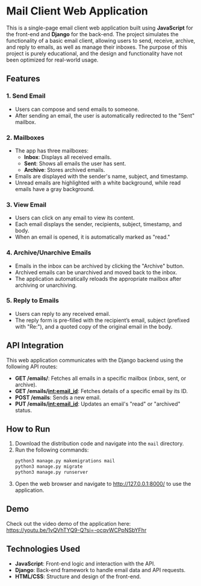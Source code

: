 # Mail Client Web Application

This is a single-page email client web application built using **JavaScript** for the front-end and **Django** for the back-end. The project simulates the functionality of a basic email client, allowing users to send, receive, archive, and reply to emails, as well as manage their inboxes. The purpose of this project is purely educational, and the design and functionality have not been optimized for real-world usage.


## Features

### 1. **Send Email**
   - Users can compose and send emails to someone.
   - After sending an email, the user is automatically redirected to the "Sent" mailbox.

### 2. **Mailboxes**
   - The app has three mailboxes:
     - **Inbox**: Displays all received emails.
     - **Sent**: Shows all emails the user has sent.
     - **Archive**: Stores archived emails.
   - Emails are displayed with the sender's name, subject, and timestamp.
   - Unread emails are highlighted with a white background, while read emails have a gray background.

### 3. **View Email**
   - Users can click on any email to view its content.
   - Each email displays the sender, recipients, subject, timestamp, and body.
   - When an email is opened, it is automatically marked as "read."

### 4. **Archive/Unarchive Emails**
   - Emails in the inbox can be archived by clicking the "Archive" button.
   - Archived emails can be unarchived and moved back to the inbox.
   - The application automatically reloads the appropriate mailbox after archiving or unarchiving.

### 5. **Reply to Emails**
   - Users can reply to any received email.
   - The reply form is pre-filled with the recipient’s email, subject (prefixed with "Re:"), and a quoted copy of the original email in the body.

## API Integration

This web application communicates with the Django backend using the following API routes:
- **GET /emails/<mailbox>**: Fetches all emails in a specific mailbox (inbox, sent, or archive).
- **GET /emails/<int:email_id>**: Fetches details of a specific email by its ID.
- **POST /emails**: Sends a new email.
- **PUT /emails/<int:email_id>**: Updates an email's "read" or "archived" status.

## How to Run

1. Download the distribution code and navigate into the `mail` directory.
2. Run the following commands:
   ```bash
   python3 manage.py makemigrations mail
   python3 manage.py migrate
   python3 manage.py runserver
3. Open the web browser and navigate to http://127.0.0.1:8000/ to use the application.

## Demo
Check out the video demo of the application here: https://youtu.be/1vQVhTYQ9-Q?si=-ocqvWCPpNSbYFhr

## Technologies Used
- **JavaScript**: Front-end logic and interaction with the API.
- **Django**: Back-end framework to handle email data and API requests.
- **HTML/CSS**: Structure and design of the front-end.
